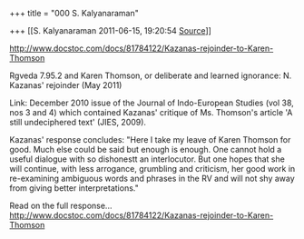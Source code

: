 +++
title = "000 S. Kalyanaraman"

+++
[[S. Kalyanaraman	2011-06-15, 19:20:54 [Source](https://groups.google.com/g/bvparishat/c/2Lp5VXhsm38)]]



<http://www.docstoc.com/docs/81784122/Kazanas-rejoinder-to-Karen-Thomson>

  

Rgveda 7.95.2 and Karen Thomson, or deliberate and learned ignorance: N. Kazanas' rejoinder (May 2011)

  

Link: December 2010 issue of the Journal of Indo-European Studies (vol 38, nos 3 and 4) which contained Kazanas' critique of Ms. Thomson's article 'A still undeciphered text' (JIES, 2009).

  

Kazanas' response concludes: "Here I take my leave of Karen Thomson for good. Much else could be said but enough is enough. One cannot hold a useful dialogue with so dishonestt an interlocutor. But one hopes that she will continue, with less arrogance, grumbling and criticism, her good work in re-examining ambiguous words and phrases in the RV and will not shy away from giving better interpretations."

  

Read on the full response... <http://www.docstoc.com/docs/81784122/Kazanas-rejoinder-to-Karen-Thomson>


